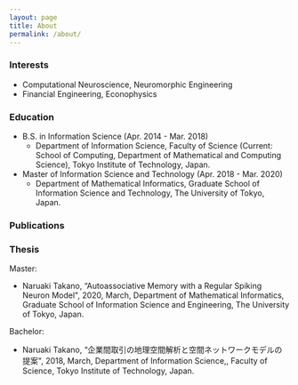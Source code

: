 ```yaml
---
layout: page
title: About
permalink: /about/
---
```


### Interests
<!-- Mathematics in the **brain** and **world**. -->
* Computational Neuroscience, Neuromorphic Engineering
* Financial Engineering, Econophysics

### Education

* B.S. in Information Science (Apr. 2014 - Mar. 2018)
  - Department of Information Science, Faculty of Science (Current: School of Computing, Department of Mathematical and Computing Science), Tokyo Institute of Technology, Japan.
* Master of Information Science and Technology (Apr. 2018 - Mar. 2020)
  - Department of Mathematical Informatics, Graduate School of Information Science and Technology, The University of Tokyo, Japan.

### Publications

### Thesis
Master:

* Naruaki Takano, “Autoassociative Memory with a Regular Spiking Neuron Model", 2020, March, Department of Mathematical Informatics, Graduate School of Information Science and Engineering, The University of Tokyo, Japan.


Bachelor:

* Naruaki Takano, “企業間取引の地理空間解析と空間ネットワークモデルの提案", 2018, March, Department of Information Science,, Faculty of Science, Tokyo Institute of Technology, Japan.

<!-- ### More Information -->



<!--[email@domain.com](mailto:email@domain.com) -->
